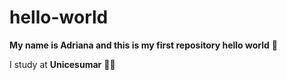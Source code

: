 # hello-world

**My name is Adriana and this is my first repository hello world** 👋

I study at **Unicesumar** 👩‍💻
